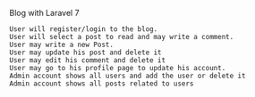Blog with Laravel 7

    User will register/login to the blog.
    User will select a post to read and may write a comment.
    User may write a new Post.
    User may update his post and delete it
    User may edit his comment and delete it
    User may go to his profile page to update his account.
    Admin account shows all users and add the user or delete it
    Admin account shows all posts related to users
